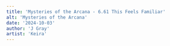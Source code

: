 ```yaml
---
title: 'Mysteries of the Arcana - 6.61 This Feels Familiar'
alt: 'Mysteries of the Arcana'
date: '2024-10-03'
author: 'J Gray'
artist: 'Keira'
---
```

